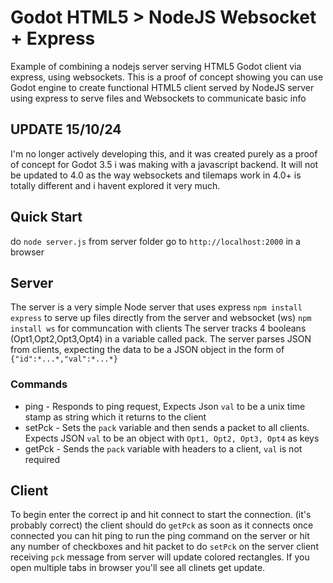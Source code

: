 # Godot HTML5 > NodeJS Websocket + Express
Example of combining a nodejs server serving HTML5 Godot client via express, using websockets.
This is a proof of concept showing you can use Godot engine to create functional HTML5 client served by NodeJS server using express to serve files and Websockets to communicate basic info

## UPDATE 15/10/24
I'm no longer actively developing this, and it was created purely as a proof of concept for Godot 3.5 i was making with a javascript backend. 
It will not be updated to 4.0 as the way websockets and tilemaps work in 4.0+ is totally different and i havent explored it very much. 

## Quick Start ## 

do `node server.js` from server folder
go to `http://localhost:2000` in a browser

## Server

The server is a very simple Node server that uses express `npm install express` to serve up files directly from the server and websocket (ws) `npm install ws` for communcation with clients
The server tracks 4 booleans (Opt1,Opt2,Opt3,Opt4) in a variable called pack.
The server parses JSON from clients, expecting the data to be a JSON object in the form of ```{"id":*...*,"val":*...*}```

### Commands

* ping - Responds to ping request, Expects Json `val` to be a unix time stamp as string which it returns to the client
* setPck - Sets the `pack` variable and then sends a packet to all clients. Expects JSON `val` to be an object with `Opt1, Opt2, Opt3, Opt4` as keys
* getPck - Sends the `pack` variable with headers to a client, `val` is not required

## Client

To begin enter the correct ip and hit connect to start the connection. (it's probably correct)
the client should do `getPck` as soon as it connects
once connected you can hit ping to run the ping command on the server or hit any number of checkboxes and hit packet to do `setPck` on the server
client receiving `pck` message from server will update colored rectangles. 
If you open multiple tabs in browser you'll see all clinets get update. 


